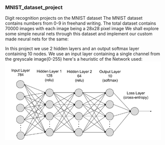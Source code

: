 ### MNIST_dataset_project

Digit recognition projects on the MNIST dataset
The MNIST dataset contains numbers from 0-9 in freehand writing.
The total dataset contains 70000 images with each image being a 28x28 pixel image
We shall explore some simple neural nets through this dataset and implement our custom made neural nets for the same:

In this project we use 2 hidden layers and an output softmax layer containing 10 nodes.
We use an input layer containing a single channel from the greyscale image(0-255)
here's a heuristic of the Network used:
![Digit_rec](https://github.com/ashrithjacob/MNIST_dataset_project/blob/main/Digit_rec.png)


